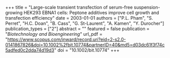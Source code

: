 +++
title = "Large-scale transient transfection of serum-free suspension-growing HEK293 EBNA1 cells: Peptone additives improve cell growth and transfection efficiency"
date = 2003-01-01
authors = ["P.L. Pham", "S. Perret", "H.C. Doan", "B. Cass", "G. St-Laurent", "A. Kamen", "Y. Durocher"]
publication_types = ["2"]
abstract = ""
featured = false
publication = "*Biotechnology and Bioengineering*"
url_pdf = "https://www.scopus.com/inward/record.uri?eid=2-s2.0-0141867826&doi=10.1002%2fbit.10774&partnerID=40&md5=d03dc61f3f74c5adfed0c2dda74d19d3"
doi = "10.1002/bit.10774"
+++

